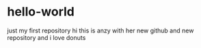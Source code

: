 # hello-world
just my first repository
hi this is anzy with her new github and new repository and i love donuts

